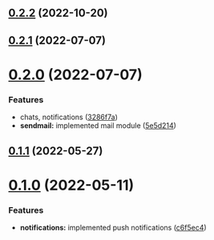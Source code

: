 ## [0.2.2](https://github.com/broodd/nest-template/compare/v0.2.1...v0.2.2) (2022-10-20)



## [0.2.1](https://github.com/broodd/nest-template/compare/v0.2.0...v0.2.1) (2022-07-07)



# [0.2.0](https://github.com/broodd/nest-template/compare/v0.1.1...v0.2.0) (2022-07-07)


### Features

* chats, notifications ([3286f7a](https://github.com/broodd/nest-template/commit/3286f7a8b3cfad07bab8664ef3823f8f498e185e))
* **sendmail:** implemented mail module ([5e5d214](https://github.com/broodd/nest-template/commit/5e5d21473759f3ebf556bdbe5dd4c07fab954f01))



## [0.1.1](https://github.com/broodd/nest-template/compare/v0.1.0...v0.1.1) (2022-05-27)



# [0.1.0](https://github.com/broodd/nest-template/compare/v0.0.1...v0.1.0) (2022-05-11)


### Features

* **notifications:** implemented push notifications ([c6f5ec4](https://github.com/broodd/nest-template/commit/c6f5ec4c0b2751f59029e097bd7a4dba64c25615))



